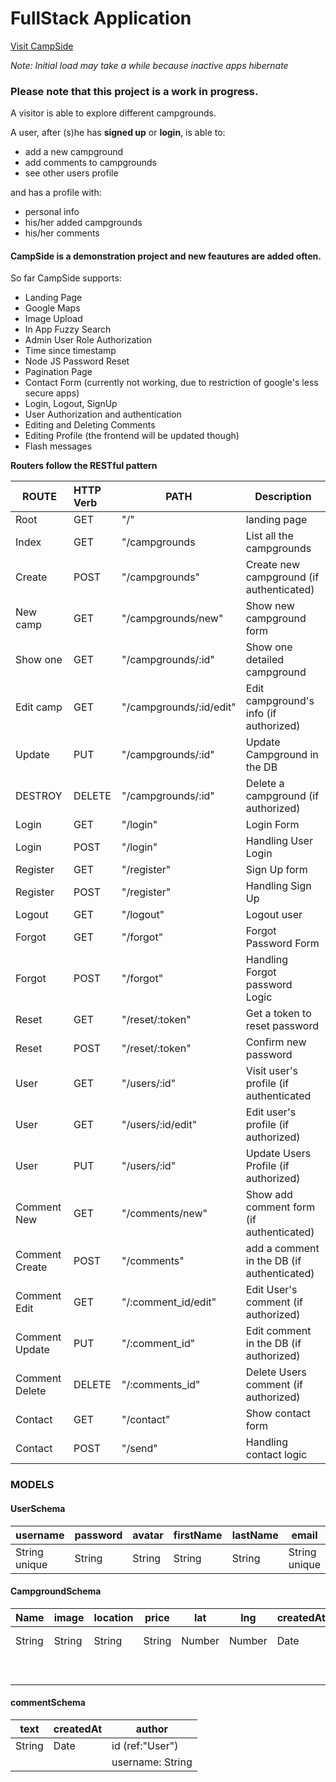 # FullStack Application

[Visit CampSide](https://camp-side.herokuapp.com/ "Deployed Demo")

*Note: Initial load may take a while because inactive apps hibernate*

### Please note that this project is a work in progress.

A visitor is able to explore different campgrounds. 

A user, after (s)he has **signed up** or **login**, is able to:
* add a new campground
* add comments to campgrounds
* see other users profile

and has a profile with:
* personal info
* his/her added campgrounds
* his/her comments

#### CampSide is a demonstration project and new feautures are added often.

So far CampSide supports:
* Landing Page
* Google Maps
* Image Upload
* In App Fuzzy Search
* Admin User Role Authorization
* Time since timestamp
* Node JS Password Reset
* Pagination Page
* Contact Form (currently not working, due to restriction of google's less secure apps)
* Login, Logout, SignUp
* User Authorization and authentication
* Editing and Deleting Comments
* Editing Profile (the frontend will be updated though)
* Flash messages


**Routers follow the RESTful pattern**

| ROUTE   |      HTTP Verb      |  PATH | Description |
|----------|:-------------|------| --------------|
| Root  | GET | "/" | landing page |
| Index | GET | "/campgrounds | List all the campgrounds |
| Create | POST | "/campgrounds" | Create new campground (if authenticated) |
| New camp | GET | "/campgrounds/new" | Show new campground form |
| Show one | GET | "/campgrounds/:id" | Show one detailed campground |
| Edit camp | GET | "/campgrounds/:id/edit" | Edit campground's info (if authorized) |
| Update | PUT | "/campgrounds/:id" | Update Campground in the DB |
| DESTROY | DELETE | "/campgrounds/:id" | Delete a campground (if authorized)|
| Login | GET |"/login" | Login Form| 
| Login | POST |"/login" | Handling User Login| 
| Register | GET |"/register" | Sign Up form | 
| Register | POST| "/register" | Handling Sign Up | 
| Logout| GET | "/logout" | Logout user |
| Forgot| GET | "/forgot" | Forgot Password Form |
| Forgot| POST | "/forgot" | Handling Forgot password Logic |
| Reset| GET | "/reset/:token" | Get a token to reset password|
| Reset| POST | "/reset/:token" | Confirm new password |
| User | GET | "/users/:id" | Visit user's profile (if authenticated |
| User | GET | "/users/:id/edit" | Edit user's profile (if authorized) |
| User | PUT | "/users/:id" | Update Users Profile (if authorized) |
| Comment New | GET | "/comments/new" | Show add comment form (if authenticated) |
| Comment Create | POST | "/comments" | add a comment in the DB (if authenticated) |
| Comment Edit | GET | "/:comment_id/edit" | Edit User's comment (if authorized) |
| Comment Update | PUT | "/:comment_id" | Edit comment in the DB (if authorized) |
| Comment Delete | DELETE | "/:comments_id" | Delete Users comment (if authorized)|
| Contact | GET | "/contact" | Show contact form |
| Contact | POST | "/send" | Handling contact logic |


### MODELS

#### UserSchema

| username  | password | avatar | firstName | lastName| email | city| birthday | bio |resetPasswordToken|resetPasswordExpire|isAdmin|
| -----     | ------    |----------| ----- | ------|-------------|---|---------|------|---------------|----------|-----|
| String unique| String| String  | String | String | String unique |String| String| String| String|Date|Boolean|


#### CampgroundSchema

| Name  | image | location | price | lat | lng |createdAt| author | comments |
| ----- | ------|----------| ----- | ------|------|------|-------|------------|
| String | String| String  | String | Number| Number| Date | id (ref: "User") | ref: "Comment"
|       |       |         |       |       |         |     |   username: String


#### commentSchema

| text  | createdAt | author |
| ----- | ------|----------| 
| String | Date | id (ref:"User") |
|       |       |    username: String|

